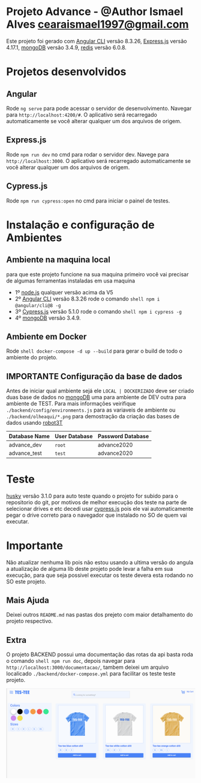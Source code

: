 # Projeto Advance - @Author Ismael Alves <cearaismael1997@gmail.com>

Este projeto foi gerado com [Angular CLI](https://github.com/angular/angular-cli) versão 8.3.26, [Express.js](https://expressjs.com/pt-br/) versão 4.17.1, 
[mongoDB](https://www.mongodb.com/) versão 3.4.9, [redis](https://redis.io/) versão 6.0.8.

# Projetos desenvolvidos

## Angular
Rode `ng serve` para pode acessar o servidor de desenvolvimento. Navegar para `http://localhost:4200/#`. O aplicativo será recarregado automaticamente se você alterar qualquer um dos arquivos de origem.
## Express.js
Rode `npm run dev` no cmd para rodar o servidor dev. Navege para `http://localhost:3000`. O aplicativo será recarregado automaticamente se você alterar qualquer um dos arquivos de origem.
## Cypress.js
Rode `npm run cypress:open` no cmd para iniciar o painel de testes.

# Instalação e configuração de Ambientes

## Ambiente na maquina local
para que este projeto funcione na sua maquina primeiro você vai precisar de algumas ferramentas instaladas em usa maquina
- 1º [node.js](https://nodejs.org/en/) qualquer versão acima da V5
- 2º [Angular CLI](https://github.com/angular/angular-cli) versão 8.3.26 rode o comando ```shell npm i @angular/cli@8 -g```
- 3º [Cypress.js](https://www.cypress.io/) versão 5.1.0 rode o comando ```shell npm i cypress -g```
- 4º [mongoDB](https://www.mongodb.com/) versão 3.4.9.

## Ambiente em Docker
Rode ```shell docker-compose -d up --build``` para gerar o build de todo o ambiente do projeto.

## IMPORTANTE Configuração da base de dados
Antes de iniciar qual ambiente sejá ele `LOCAL | DOCKERIZADO` deve ser criado duas base de dados no [mongoDB](https://www.mongodb.com/) uma para ambiente de DEV outra para ambiente de TEST. Para mais informações veirifique `./backend/config/environments.js` para as variaveis de ambiente ou `./backend/olheaqui/*.png` para demostração da criação das bases de dados usando [robot3T](https://robomongo.org/)

Database Name | User Database | Password Database
--------------|---------------|------------------
advance_dev   |    `root`     | advance2020
advance_test  |    `test`     | advance2020

# Teste
[husky](https://www.npmjs.com/package/husky) versão 3.1.0
para auto teste quando o projeto for subido para o repositorio do git, por motivos de melhor execução dos teste na parte de selecionar drives e etc decedi usar [cypress.js](https://www.cypress.io/) 
pois ele vai automaticamente pegar o drive correto para o navegador que instalado no SO de quem vai executar.

# Importante
Não atualizar nenhuma lib pois não estou usando a ultima versão do angula a atualização de alguma lib deste projeto pode levar a falha em sua execução, para que seja possivel executar os teste devera
esta rodando no SO este projeto.

## Mais Ajuda
Deixei outros `README.md` nas pastas dos prejeto com maior detalhamento do projeto respectivo.

## Extra 
O projeto BACKEND possui uma documentação das rotas da api basta roda o comando ```shell npm run doc```, depois
navegar para `http://localhost:3000/documentacao/`, tambem deixei um arquivo localicado `./backend/docker-compose.yml` para facilitar os teste teste projeto.

![App UI](/app.png)